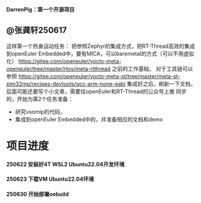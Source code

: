  **DarrenPig：第一个开源项目** 
## @张龚轩250617
这样第一个热身运动任务：
把参照Zephyr的集成方式，把RT-Thread高效的集成到openEuler Embedded中，要有MICA，可以baremetal的方式（可以不用虚拟化）
https://gitee.com/openeuler/yocto-meta-openeuler/tree/master/rtos/meta-rtthread 之前的工作基础， 对于工具链可以参照
https://gitee.com/openeuler/yocto-meta-st/tree/master/meta-st-stm32mp/recipes-devtools/gcc-arm-none-eabi
集成好之后，刷新一下文档，后面可能还要写个小文章，需要往openEuler和RT-Thread的公众号上推
同步的，开始为第2个任务准备：
* 研究vsomip的代码，
* 集成到openEuler Embedded中的，并准备相应的文档和demo

# 项目进度
#### 250622 安装好4T WSL2 Ubuntu22.04开发环境
#### 250623 下载VM Ubuntu22.04环境
#### 250630 开始部署oebuild
